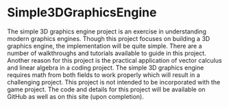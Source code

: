 # Simple3DGraphicsEngine
The simple 3D graphics engine project is an exercise in understanding modern graphics engines. Though this project focuses on building a 3D graphics engine, the implementation will be quite simple. There are a number of walkthroughs and tutorials available to guide in this project. Another reason for this project is the practical application of vector calculus and linear algebra in a coding project. The simple 3D graphics engine requires math from both fields to work properly which will result in a challenging project. This project is not intended to be incorporated with the game project. The code and details for this project will be available on GitHub as well as on this site (upon completion). 
